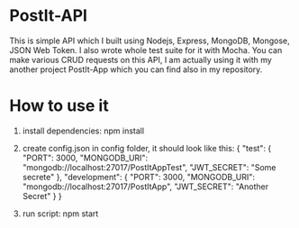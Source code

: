 # PostIt-API

This is simple API which I built using Nodejs, Express, MongoDB, Mongose, JSON Web Token. I also wrote whole test suite for it with Mocha.
You can make various CRUD requests on this API, I am actually using it with my another project PostIt-App which you can find also in my repository.

# How to use it 

1. install dependencies:
    npm install

2. create config.json in config folder, it should look like this: 
    {
    "test": {
        "PORT": 3000,
        "MONGODB_URI": "mongodb://localhost:27017/PostItAppTest",
        "JWT_SECRET": "Some secrete"
    },
    "development": {
        "PORT": 3000,
        "MONGODB_URI": "mongodb://localhost:27017/PostItApp",
        "JWT_SECRET": "Another Secret"
        }
    }

3. run script:
    npm start

